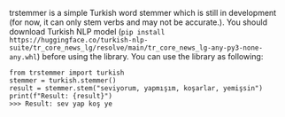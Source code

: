 trstemmer is a simple Turkish word stemmer which is still in development (for now, it can only stem verbs and may not be accurate.). You should download Turkish NLP model (`pip install https://huggingface.co/turkish-nlp-suite/tr_core_news_lg/resolve/main/tr_core_news_lg-any-py3-none-any.whl`) before using the library. You can use the library as following:
```
from trstemmer import turkish
stemmer = turkish.stemmer()
result = stemmer.stem("seviyorum, yapmışım, koşarlar, yemişsin")
print(f"Result: {result}")
>>> Result: sev yap koş ye
```
